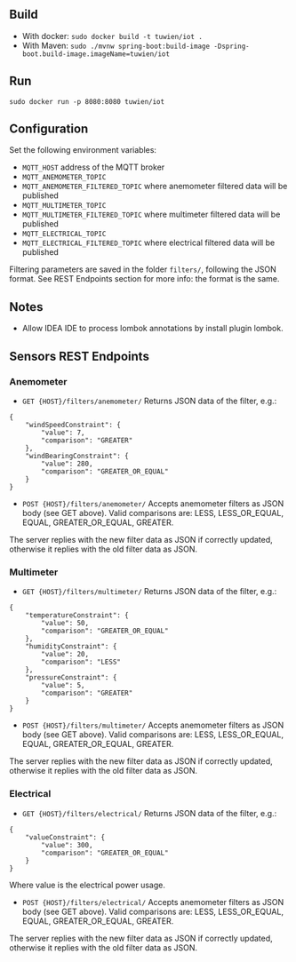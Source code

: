 
## Build
- With docker:
`sudo docker build -t tuwien/iot .`
- With Maven:
`sudo ./mvnw spring-boot:build-image -Dspring-boot.build-image.imageName=tuwien/iot`

## Run
`sudo docker run -p 8080:8080 tuwien/iot`

## Configuration
Set the following environment variables:
- `MQTT_HOST` address of the MQTT broker
- `MQTT_ANEMOMETER_TOPIC`
- `MQTT_ANEMOMETER_FILTERED_TOPIC` where anemometer filtered data will be published
- `MQTT_MULTIMETER_TOPIC`
- `MQTT_MULTIMETER_FILTERED_TOPIC` where multimeter filtered data will be published
- `MQTT_ELECTRICAL_TOPIC`
- `MQTT_ELECTRICAL_FILTERED_TOPIC` where electrical filtered data will be published

Filtering parameters are saved in the folder `filters/`, following the JSON format.
See REST Endpoints section for more info: the format is the same.


## Notes
- Allow IDEA IDE to process lombok annotations by install plugin lombok.

## Sensors REST Endpoints

### Anemometer

- `GET {HOST}/filters/anemometer/`
Returns JSON data of the filter, e.g.:
```
{
    "windSpeedConstraint": {
        "value": 7,
        "comparison": "GREATER"
    },
    "windBearingConstraint": {
        "value": 280,
        "comparison": "GREATER_OR_EQUAL"
    }
}
```

- `POST {HOST}/filters/anemometer/`
Accepts anemometer filters as JSON body (see GET above).
Valid comparisons are:  LESS, LESS_OR_EQUAL, EQUAL, GREATER_OR_EQUAL, GREATER.

The server replies with the new filter data  as JSON if correctly updated, otherwise it replies with the old filter data as JSON.

### Multimeter

- `GET {HOST}/filters/multimeter/`
Returns JSON data of the filter, e.g.:
```
{
    "temperatureConstraint": {
        "value": 50,
        "comparison": "GREATER_OR_EQUAL"
    },
    "humidityConstraint": {
        "value": 20,
        "comparison": "LESS"
    },
    "pressureConstraint": {
        "value": 5,
        "comparison": "GREATER"
    }
}
```

- `POST {HOST}/filters/multimeter/`
Accepts anemometer filters as JSON body (see GET above).
Valid comparisons are:  LESS, LESS_OR_EQUAL, EQUAL, GREATER_OR_EQUAL, GREATER.

The server replies with the new filter data  as JSON if correctly updated, otherwise it replies with the old filter data as JSON.

### Electrical
- `GET {HOST}/filters/electrical/`
  Returns JSON data of the filter, e.g.:
```
{
    "valueConstraint": {
        "value": 300,
        "comparison": "GREATER_OR_EQUAL"
    }
}
```

Where value is the electrical power usage.

- `POST {HOST}/filters/electrical/`
  Accepts anemometer filters as JSON body (see GET above).
  Valid comparisons are:  LESS, LESS_OR_EQUAL, EQUAL, GREATER_OR_EQUAL, GREATER.

The server replies with the new filter data as JSON if correctly updated, otherwise it replies with the old filter data as JSON.